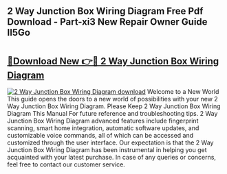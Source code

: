 ## 2 Way Junction Box Wiring Diagram Free Pdf Download - Part-xi3 New Repair Owner Guide II5Go

# <h2><a href="http://dfmuy66.blite.top/?on=2+Way+Junction+Box+Wiring+Diagram">🔗Download New 👉🔴 2 Way Junction Box Wiring Diagram</a></h2>

[![2 Way Junction Box Wiring Diagram download](https://i.imgur.com/lujVjoI.png)](http://dfmuy66.blite.top/?on=2+Way+Junction+Box+Wiring+Diagram)
Welcome to a New World This guide opens the doors to a new world of possibilities with your new 2 Way Junction Box Wiring Diagram. Please Keep 2 Way Junction Box Wiring Diagram This Manual For future reference and troubleshooting tips. 2 Way Junction Box Wiring Diagram advanced features include fingerprint scanning, smart home integration, automatic software updates, and customizable voice commands, all of which can be accessed and customized through the user interface. Our expectation is that the 2 Way Junction Box Wiring Diagram has been instrumental in helping you get acquainted with your latest purchase. In case of any queries or concerns, feel free to contact our customer service.
